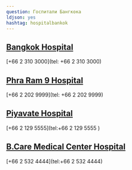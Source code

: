 ```yaml
---
question: Госпитали Бангкока
ldjson: yes
hashtag: hospitalbankok
---
```


## [Bangkok Hospital](https://maps.app.goo.gl/14EZNrYZKiAug4NA9)

[+66 2 310 3000](tel: +66 2 310 3000)


## [Phra Ram 9 Hospital](https://maps.app.goo.gl/YLRrHUbdRbRoT3Dk7)

[+66 2 202 9999](tel: +66 2 202 9999)


## [Piyavate Hospital](https://maps.app.goo.gl/irEr7zRVFLVmXX7N6)
 
 [+66 2 129 5555](tel:+66 2 129 5555 )


## [B.Care Medical Center Hospital](https://maps.app.goo.gl/VVtNxYLAGbvkN7fe9)

[+66 2 532 4444](tel:+66 2 532 4444)